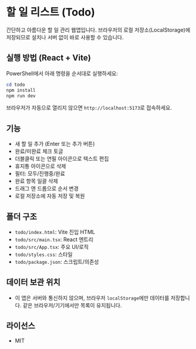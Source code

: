 # 할 일 리스트 (Todo)

간단하고 아름다운 할 일 관리 웹앱입니다. 브라우저의 로컬 저장소(LocalStorage)에 저장되므로 설치나 서버 없이 바로 사용할 수 있습니다.

## 실행 방법 (React + Vite)
PowerShell에서 아래 명령을 순서대로 실행하세요:

```powershell
cd todo
npm install
npm run dev
```

브라우저가 자동으로 열리지 않으면 `http://localhost:5173`로 접속하세요.

## 기능
- 새 할 일 추가 (Enter 또는 추가 버튼)
- 완료/미완료 체크 토글
- 더블클릭 또는 연필 아이콘으로 텍스트 편집
- 휴지통 아이콘으로 삭제
- 필터: 모두/진행중/완료
- 완료 항목 일괄 삭제
- 드래그 앤 드롭으로 순서 변경
- 로컬 저장소에 자동 저장 및 복원

## 폴더 구조
- `todo/index.html`: Vite 진입 HTML
- `todo/src/main.tsx`: React 엔트리
- `todo/src/App.tsx`: 주요 UI/로직
- `todo/styles.css`: 스타일
- `todo/package.json`: 스크립트/의존성

## 데이터 보관 위치
- 이 앱은 서버와 통신하지 않으며, 브라우저 `localStorage`에만 데이터를 저장합니다. 같은 브라우저/기기에서만 목록이 유지됩니다.

## 라이선스
- MIT
